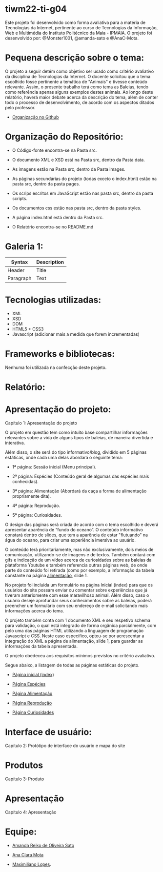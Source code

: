 # tiwm22-ti-g04


Este projeto foi desenvolvido como forma avaliativa para a matéria de Tecnologias da Internet, pertinente ao curso de Tecnologias da Informação, Web e Multimédia do Instituto Politécnico da Maia - IPMAIA. O projeto foi desenvolvido por: @Monster1001, @amanda-sato e @AnaC-Mota. 

# Pequena descrição sobre o tema:

O projeto a seguir detém como objetivo ser usado como critério avaliativo da disciplina de Tecnologias da Internet. O docente solicitou que o tema escolhido fosse pertinente a temática de "Animais" e tivesse conteúdo relevante.
Assim, o presente trabalho terá como tema as Baleias, tendo como referência apenas alguns exemplos destes animais. Ao longo deste relatório, haverá maior debate acerca da descrição do tema, além de conter todo o processo de desenvolvimento, de acordo com os aspectos ditados pelo professor. 

* [Organização no Github](https://github.com/Whalepedia)

# Organização do Repositório:

- O Código-fonte encontra-se na Pasta src.

- O documento XML e XSD está na Pasta src, dentro da Pasta data.

- As imagens estão na Pasta src, dentro da Pasta images.

- As páginas secundárias do projeto (todas exceto o index.html) estão na pasta src, dentro da pasta pages.

- Os scrips escritos em JavaScript estão nas pasta src, dentro da pasta scripts.

- Os documentos css estão nas pasta src, dentro da pasta styles.

- A página index.html está dentro da Pasta src.

- O Relatório encontra-se no README.md

# Galeria 1:

| Syntax      | Description |
| ----------- | ----------- |
| Header      | Title       |
| Paragraph   | Text        |

# Tecnologias utilizadas:

- XML
- XSD
- DOM
- HTML5 + CSS3
- Javascript
(adicionar mais a medida que forem incrementadas)

# Frameworks e bibliotecas:

Nenhuma foi utilizada na confecção deste projeto.

# Relatório:

# Apresentação do projeto: 
 
 Capítulo 1: Apresentação do projeto


 O projeto em questão tem como intuito base compartilhar informações relevantes sobre a vida de alguns tipos de baleias, de maneira divertida e interativa. 

Além disso, o site será do tipo informativo/blog, dividido em 5 páginas estáticas, onde cada uma delas abordará o seguinte tema: 

-  1ª página: Sessão inicial (Menu principal).

-  2ª página: Espécies (Conteúdo geral de algumas das espécies mais conhecidas).
  
-  3ª página: Alimentação (Abordará da caça a forma de alimentação propriamente dita).
  
-  4ª página: Reprodução.
  
-  5ª página: Curiosidades.

O design das páginas será criada de acordo com o tema escolhido e deverá apresentar aparência de “fundo do oceano”. O conteúdo informativo constará dentro de slides, que tem a aparência de estar "flutuando" na água do oceano, para criar uma experiência imersiva ao usuário. 

O conteúdo terá prioritariamente, mas não exclusivamente, dois meios de comunicação, utilizando-se de imagens e de textos. Também contará com gifs e indicação de um vídeo acerca de curiosidades sobre as baleias da plataforma Youtube e também referencia outras páginas web, de onde parte do conteúdo foi retirada (como por exemplo, a informação da tabela constante na página [alimentação](https://tiwm22-ti-g04.netlify.app/pages/alimentacao.html), slide 1. 

No projeto foi incluida um formulário na página Inicial (index) para que os usuários do site possam enviar ou comentar sobre experiências que já tiveram anteriomente com esse maravilhoso animal. Além disso, caso o usuário deseje aprofundar seus conhecimentos sobre as baleias, poderá preencher um formulário com seu endereço de e-mail solicitando mais informações acerca do tema. 

O projeto também conta com 1 documento XML e seu respetivo schema para validação, o qual está integrado de forma orgânica parcialmente, com pelo uma das páginas HTML utilizando a linguagem de programação Javascript e CSS. Neste caso específico, optou-se por acrescentar a integração do XML a página de alimentação, slide 1, para guardar as informações da tabela apresentada. 

O projeto obedeceu aos requisitos mínimos previstos no critério avaliativo. 

Segue abaixo, a listagem de todas as páginas estáticas do projeto.

- [Página inicial (index)](https://tiwm22-ti-g04.netlify.app/index.html)

- [Página Espécies](https://tiwm22-ti-g04.netlify.app/pages/especies.html)

- [Página Alimentação](https://tiwm22-ti-g04.netlify.app/pages/alimentacao.html)

- [Página Reprodução](https://tiwm22-ti-g04.netlify.app/pages/reproducao.html)

- [Página Curiosidades](https://tiwm22-ti-g04.netlify.app/pages/curiosidades.html)


# Interface de usuário:

 Capítulo 2: Protótipo de interface do usuário e mapa do site
 
# Produtos

 Capítulo 3: Produto

# Apresentação

 Capítulo 4: Apresentação

# Equipe:

- [Amanda Reiko de Oliveira Sato](https://github.com/amanda-sato)
  
- [Ana Clara Mota](https://github.com/AnaC-Mota)
  
- [Maximiliano Lopes](https://github.com/Monster1001).



